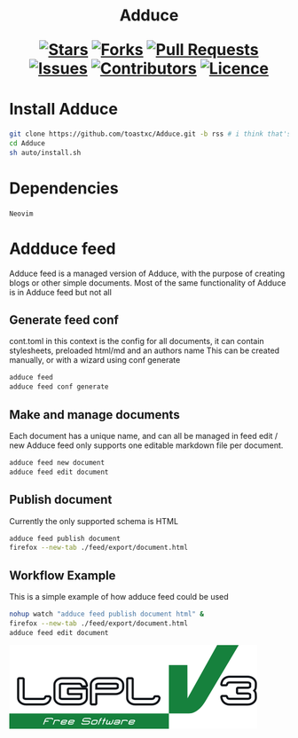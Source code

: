 <h1 align="center">
  Adduce
  
  [![Stars](https://img.shields.io/github/stars/DeclanChidlow/Adduce?style=flat-square&logoColor=white)](https://github.com/DeclanChidlow/Adduce/stargazers)
  [![Forks](https://img.shields.io/github/forks/DeclanChidlow/Adduce?style=flat-square&logoColor=white)](https://github.com/DeclanChidlow/Adduce/network/members)
  [![Pull Requests](https://img.shields.io/github/issues-pr/DeclanChidlow/Adduce?style=flat-square&logoColor=white)](https://github.com/DeclanChidlow/Adduce/pulls)
  [![Issues](https://img.shields.io/github/issues/DeclanChidlow/Adduce?style=flat-square&logoColor=white)](https://github.com/DeclanChidlow/Adduce/issues)
  [![Contributors](https://img.shields.io/github/contributors/DeclanChidlow/Adduce?style=flat-square&logoColor=white)](https://github.com/DeclanChidlow/Adduce/graphs/contributors)
  [![Licence](https://img.shields.io/github/license/DeclanChidlow/Adduce?style=flat-square&logoColor=white)](https://github.com/DeclanChidlow/Adduce/blob/main/LICENCE)
</h1>

# Install Adduce
```bash
git clone https://github.com/toastxc/Adduce.git -b rss # i think that's how branches work? you need the rss branch
cd Adduce
sh auto/install.sh
```

# Dependencies
```Neovim```

# Addduce feed
Adduce feed is a managed version of Adduce, with the purpose of creating blogs or other simple documents. Most of the same functionality of Adduce is in Adduce feed but not all

## Generate feed conf
cont.toml in this context is the config for all documents, it can contain stylesheets, preloaded html/md and an authors name
This can be created manually, or with a wizard using conf generate
```bash
adduce feed
adduce feed conf generate
```

## Make and manage documents
Each document has a unique name, and can all be managed in feed edit / new
Adduce feed only supports one editable markdown file per document.
```bash
adduce feed new document
adduce feed edit document
```

## Publish document
Currently the only supported schema is HTML
```bash
adduce feed publish document
firefox --new-tab ./feed/export/document.html
```

## Workflow Example
This is a simple example of how adduce feed could be used
```bash
nohup watch "adduce feed publish document html" &
firefox --new-tab ./feed/export/document.html
adduce feed edit document
```

![LGPLv3 Badge](/README_RESOURCES/LGPLv3%20Logo.svg)
